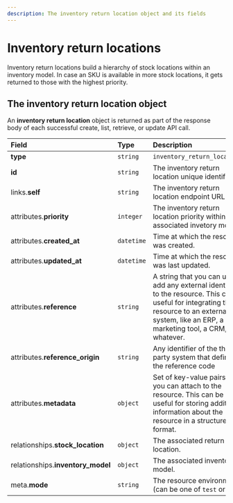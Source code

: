 ```yaml
---
description: The inventory return location object and its fields
---
```


# Inventory return locations

Inventory return locations build a hierarchy of stock locations within an inventory model. In case an SKU is available in more stock locations, it gets returned to those with the highest priority.

## The inventory return location object

An **inventory return location** object is returned as part of the response body of each successful create, list, retrieve, or update API call.

| Field | Type | Description |
| :--- | :--- | :--- |
| **type** | `string` | `inventory_return_locations` |
| **id** | `string` | The inventory return location unique identifier |
| links.**self** | `string` | The inventory return location endpoint URL |
| attributes.**priority** | `integer` | The inventory return location priority within the associated invetory model. |
| attributes.**created\_at** | `datetime` | Time at which the resource was created. |
| attributes.**updated\_at** | `datetime` | Time at which the resource was last updated. |
| attributes.**reference** | `string` | A string that you can use to add any external identifier to the resource. This can be useful for integrating the resource to an external system, like an ERP, a marketing tool, a CRM, or whatever. |
| attributes.**reference\_origin** | `string` | Any identifier of the third party system that defines the reference code |
| attributes.**metadata** | `object` | Set of key-value pairs that you can attach to the resource. This can be useful for storing additional information about the resource in a structured format. |
| relationships.**stock\_location** | `object` | The associated return location. |
| relationships.**inventory\_model** | `object` | The associated inventory model. |
| meta.**mode** | `string` | The resource environment \(can be one of `test` or `live`\) |

